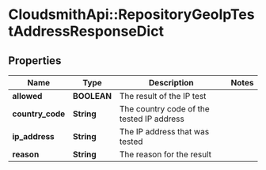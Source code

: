 # CloudsmithApi::RepositoryGeoIpTestAddressResponseDict

## Properties
Name | Type | Description | Notes
------------ | ------------- | ------------- | -------------
**allowed** | **BOOLEAN** | The result of the IP test | 
**country_code** | **String** | The country code of the tested IP address | 
**ip_address** | **String** | The IP address that was tested | 
**reason** | **String** | The reason for the result | 


